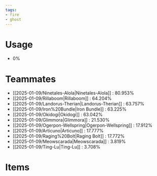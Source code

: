 ```yaml
---
tags:
- fire
- ghost
---
```

# Usage
- 0%
# Teammates
- [[2025-01-09/Ninetales-Alola|Ninetales-Alola]] : 80.953%
- [[2025-01-09/Rillaboom|Rillaboom]] : 64.204%
- [[2025-01-09/Landorus-Therian|Landorus-Therian]] : 63.757%
- [[2025-01-09/Iron%20Bundle|Iron Bundle]] : 63.225%
- [[2025-01-09/Okidogi|Okidogi]] : 63.042%
- [[2025-01-09/Glimmora|Glimmora]] : 21.530%
- [[2025-01-09/Ogerpon-Wellspring|Ogerpon-Wellspring]] : 17.912%
- [[2025-01-09/Articuno|Articuno]] : 17.777%
- [[2025-01-09/Raging%20Bolt|Raging Bolt]] : 17.772%
- [[2025-01-09/Meowscarada|Meowscarada]] : 3.819%
- [[2025-01-09/Ting-Lu|Ting-Lu]] : 3.708%
# Items